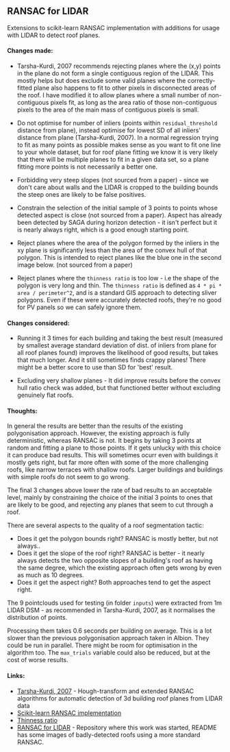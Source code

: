 ## RANSAC for LIDAR 

Extensions to scikit-learn RANSAC implementation with additions for usage with LIDAR to detect roof planes.

#### Changes made:

* Tarsha-Kurdi, 2007 recommends rejecting planes where the (x,y) points in the plane do not form a single contiguous region of the LIDAR. This mostly helps but does exclude some valid planes where the correctly-fitted plane also happens to fit to other pixels in disconnected areas of the roof. I have modified it to allow planes where a small number of non-contiguous pixels fit, as long as the area ratio of those non-contiguous pixels to the area of the main mass of contiguous pixels is small.

* Do not optimise for number of inliers (points within `residual_threshold` distance from plane), instead optimise for lowest SD of all inliers' distance from plane (Tarsha-Kurdi, 2007). In a normal regression trying to fit as many points as possible makes sense as you want to fit one line to your whole dataset, but for roof plane fitting we know it is very likely that there will be multiple planes to fit in a given data set, so a plane fitting more points is not necessarily a better one.

* Forbidding very steep slopes (not sourced from a paper) - since we don't care about walls and the LIDAR is cropped to the building bounds the steep ones are likely to be false positives.

* Constrain the selection of the initial sample of 3 points to points whose detected aspect is close (not sourced from a paper). Aspect has already been detected by SAGA during horizon detection - it isn't perfect but it is nearly always right, which is a good enough starting point.

* Reject planes where the area of the polygon formed by the inliers in the xy plane is significantly less than the area of the convex hull of that polygon. This is intended to reject planes like the blue one in the second image below. (not sourced from a paper)

* Reject planes where the `thinness ratio` is too low - i.e the shape of the polygon is very long and thin. The `thinness ratio` is defined as `4 * pi * area / perimeter^2`, and is a standard GIS approach to detecting sliver polygons. Even if these were accurately detected roofs, they're no good for PV panels so we can safely ignore them.

#### Changes considered:

* Running it 3 times for each building and taking the best result (measured by smallest average standard deviation of dist. of inliers from plane for all roof planes found) improves the likelihood of good results, but takes that much longer. And it still sometimes finds crappy planes! There might be a better score to use than SD for 'best' result.

* Excluding very shallow planes - It did improve results before the convex hull ratio check was added, but that functioned better without excluding genuinely flat roofs.

#### Thoughts:

In general the results are better than the results of the existing polygonisation approach. However, the existing approach is fully deterministic, whereas RANSAC is not. It begins by taking 3 points at random and fitting a plane to those points. If it gets unlucky with this choice it can produce bad results. This will sometimes ocurr even with buildings it mostly gets right, but far more often with some of the more challenging roofs, like narrow terraces with shallow roofs. Larger buildings and buildings with simple roofs do not seem to go wrong.

The final 3 changes above lower the rate of bad results to an acceptable level, mainly by constraining the choice of the initial 3 points to ones that are likely to be good, and rejecting any planes that seem to cut through a roof.

There are several aspects to the quality of a roof segmentation tactic:
* Does it get the polygon bounds right? RANSAC is mostly better, but not always..
* Does it get the slope of the roof right? RANSAC is better - it nearly always detects the two opposite slopes of a building's roof as having the same degree, which the existing approach often gets wrong by even as much as 10 degrees.
* Does it get the aspect right? Both approaches tend to get the aspect right.

The 9 pointclouds used for testing (in folder `inputs`) were extracted from 1m LIDAR DSM - as recommended in Tarsha-Kurdi, 2007, as it normalises the distribution of points.
 
Processing them takes 0.6 seconds per building on average. This is a lot slower than the previous polygonisation approach taken in Albion. They could be run in parallel. There might be room for optimisation in the algorithm too. The `max_trials` variable could also be reduced, but at the cost of worse results.

#### Links:

* [Tarsha-Kurdi, 2007](https://www.isprs.org/proceedings/XXXVI/3-W52/final_papers/Tarsha-Kurdi_2007.pdf) - Hough-transform and extended RANSAC algorithms for automatic detection of 3d building roof planes from LIDAR data
* [Scikit-learn RANSAC implementation](https://scikit-learn.org/stable/modules/generated/sklearn.linear_model.RANSACRegressor.html)
* [Thinness ratio](https://gis.stackexchange.com/questions/151939/explanation-of-the-thinness-ratio-formula)
* [RANSAC for LIDAR](https://github.com/cse-bristol/ransac-lidar) - Repository where this work was started, README has some images of badly-detected roofs using a more standard RANSAC.